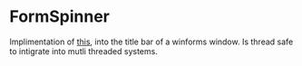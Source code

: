# FormSpinner
Implimentation of [this](https://github.com/Decimation/SimpleCore/blob/master/SimpleCore.Cli/NConsoleProgress.cs), into the title bar of a winforms window. Is thread safe to intigrate into mutli threaded systems.
